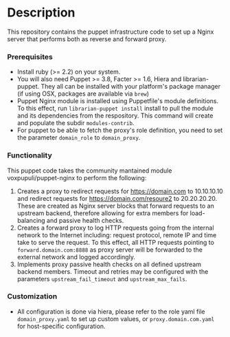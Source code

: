# Description

This repository contains the puppet infrastructure code to set up a Nginx server that performs both as reverse and forward proxy.

### Prerequisites
* Install ruby (>= 2.2) on your system.
* You will also need Puppet >= 3.8, Facter >= 1.6, Hiera and librarian-puppet. They all can be installed with your platform's package manager (if using OSX, packages are available via `brew`)
* Puppet Nginx module is installed using Puppetfile's module definitions. To this effect, run `librarian-puppet install` install to pull the module and its dependencies from the respository. This command will create and populate the subdir `modules-contrib`.
* For puppet to be able to fetch the proxy's role definition, you need to set the parameter `domain_role` to `domain_proxy`.

### Functionality
This puppet code takes the community mantained module voxpupuli/puppet-nginx to perform the following:

1. Creates a proxy to redirect requests for https://domain.com to 10.10.10.10 and redirect requests for https://domain.com/resoure2 to 20.20.20.20. These are created as Nginx server blocks that forward requests to an upstream backend, therefore allowing for extra members for load-balancing and passive health checks.
2. Creates a forward proxy to log HTTP requests going from the internal network to the Internet including: request protocol, remote IP and time take to serve the request. To this effect, all HTTP requests pointing to `forward.domain.com:8888` as proxy server will be forwarded to the external network and logged accordingly.
3. Implements proxy passive health checks on all defined upstream backend members. Timeout and retries may be configured with the parameters `upstream_fail_timeout` and `upstream_max_fails`.

### Customization
* All configuration is done via hiera, please refer to the role yaml file `domain_proxy.yaml` to set up custom values,  or `proxy.domain.com.yaml` for host-specific configuration.
